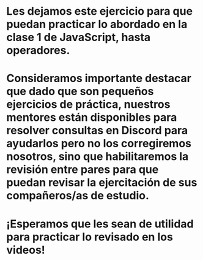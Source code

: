 # Les dejamos este ejercicio para que puedan practicar lo abordado en la clase 1 de JavaScript, hasta operadores.

# Consideramos importante destacar que dado que son pequeños ejercicios de práctica, nuestros mentores están disponibles para resolver consultas en Discord para ayudarlos pero no los corregiremos nosotros, sino que habilitaremos la revisión entre pares para que puedan revisar la ejercitación de sus compañeros/as de estudio. 

# ¡Esperamos que les sean de utilidad para practicar lo revisado en los videos!
